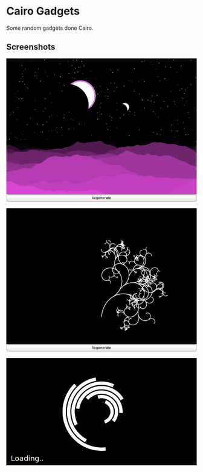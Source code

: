 Cairo Gadgets
=============

Some random gadgets done Cairo.

Screenshots
-----------

![Landscape screenshot](screenshot_landscape.png)

![Sprial screenshot](screenshot_spiral.png)

![Shapes screenshot](screenshot_shapes.png)
